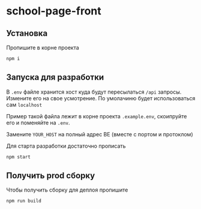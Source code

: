 # school-page-front

## Установка 
Пропишите в корне проекта 
```bash
npm i  
```

## Запуска для разработки
В `.env` файле хранится хост куда будут пересылаться `/api` запросы. Измените его на свое усмотрение. По умолачиню будет использоваться сам `localhost`

Пример такой файла лежит в корне проекта `.example.env`, скоипруйте его и поменяйте на `.env`.

Замените `YOUR_HOST` на полный адрес BE (вместе с портом и протоклом) 

Для старта разработки достаточно прописать
```bash
npm start
```

## Получить prod сборку
Чтобы получить сборку для деплоя пропишите
```bash
npm run build
```
